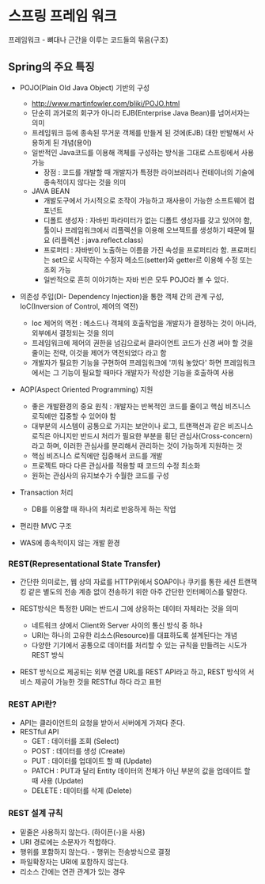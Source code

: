 # 스프링 프레임 워크

프레임워크 - 뼈대나 근간을 이루는 코드들의 묶음(구조)

## Spring의 주요 특징

- POJO(Plain Old Java Object) 기반의 구성
    - http://www.martinfowler.com/bliki/POJO.html
    - 단순히 과거로의 회구가 아니라 EJB(Enterprise Java Bean)를 넘어서자는 의미
    - 프레임워크 등에 종속된 무거운 객체를 만들게 된 것에(EJB) 대한 반발해서 사용하게 된 개념(용어)
    - 일반적인 Java코드를 이용해 객체를 구성하는 방식을 그대로 스프링에서 사용 가능
        - 장점 : 코드를 개발할 때 개발자가 특정한 라이브러리나 컨테이너의 기술에 종속적이지 않다는 것을 의미
    - JAVA BEAN
        - 개발도구에서 가시적으로 조작이 가능하고 재사용이 가능한 소프트웨어 컴포넌트
        - 디폴트 생성자 : 자바빈 파라미터가 없는 디폴트 생성자를 갖고 있어야 함, 툴이나 프레임워크에서 리플렉션을 이용해 오브젝트를 생성하기 때문에 필요 (리플렉션 : java.reflect.class)
        - 프로퍼티 : 자바빈이 노출하는 이름을 가진 속성을 프로퍼티라 함. 프로퍼티는 set으로 시작하는 수정자 메소드(setter)와 getter르 이용해 수정 또는 조회 가능
        - 일반적으로 흔히 이야기하는 자바 빈은 모두 POJO라 볼 수 있다.
    
- 의존성 주입(DI- Dependency Injection)을 통한 객체 간의 관계 구성, IoC(Inversion of Control, 제어의 역전)
    - Ioc 제어의 역전 : 메소드나 객체의 호출작업을 개발자가 결정하는 것이 아니라, 외부에서 결정되는 것을 의미
    - 프레임워크에 제어의 권한을 넘김으로써 클라이언트 코드가 신경 써야 할 것을 줄이는 전략, 이것을 제어가 역전되었다 라고 함
    - 개발자가 필요한 기능을 구현하여 프레임워크에 '끼워 놓았다' 하면 프레임워크에서는 그 기능이 필요할 때마다 개발자가 작성한 기능을 호출하여 사용


- AOP(Aspect Oriented Programming) 지원
    - 좋은 개발환경의 중요 원칙 : 개발자는 반복적인 코드를 줄이고 핵심 비즈니스 로직에만 집중할 수 있어야 함
    - 대부분의 시스템이 공통으로 가지는 보안이나 로그, 트랜잭션과 같은 비즈니스 로직은 아니지만 반드시 처리가 필요한 부분을 횡단 관심사(Cross-concern)라고 하며, 이러한 관심사를 분리해서 관리하는 것이 가능하게 지원하는 것
    - 핵심 비즈니스 로직에만 집중해서 코드를 개발
    - 프로젝트 마다 다른 관심사를 적용할 때 코드의 수정 최소화
    - 원하는 관심사의 유지보수가 수월한 코드를 구성

- Transaction 처리
    - DB를 이용할 때 하나의 처리로 반응하게 하는 작업

- 편리한 MVC 구조

- WAS에 종속적이지 않는 개발 환경

### REST(Representational State Transfer)
- 간단한 의미로는, 웹 상의 자료를 HTTP위에서 SOAP이나 쿠키를 통한 세션 트랜잭킹 같은 별도의 전송 계층 없이 전송하기 위한 아주 간단한 인터페이스를 말한다.

- REST방식은 특정한 URI는 반드시 그에 상응하는 데이터 자체라는 것을 의미
    - 네트워크 상에서 Client와 Server 사이의 통신 방식 중 하나
    - URI는 하나의 고유한 리소스(Resource)를 대표하도록 설계된다는 개념
    - 다양한 기기에서 공통으로 데이터를 처리할 수 있는 규칙을 만들려는 시도가 REST 방식

- REST 방식으로 제공되는 외부 연결 URL를 REST API라고 하고, REST 방식의 서비스 제공이 가능한 것을 RESTful 하다 라고 표현

### REST API란?
- API는 클라이언트의 요청을 받아서 서버에게 가져다 준다.
- RESTful API
    - GET : 데이터를 조회 (Select)
    - POST : 데이터를 생성 (Create)
    - PUT : 데이터를 업데이트 할 때 (Update)
    - PATCH : PUT과 달리 Entity 데이터의 전체가 아닌 부분의 값을 업데이트 할 때 사용 (Update)
    - DELETE : 데이터를 삭제 (Delete)

### REST 설계 규칙
- 밑줄은 사용하지 않는다. (하이픈(-)을 사용)
- URI 경로에는 소문자가 적합하다.
- 행위를 포함하지 않는다. - 행위는 전송방식으로 결정
- 파일확장자는 URI에 포함하지 않는다.
- 리소스 간에는 연관 관계가 있는 경우

### 